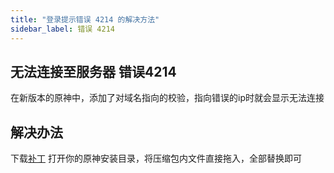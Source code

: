 ```yaml
---
title: "登录提示错误 4214 的解决方法"
sidebar_label: 错误 4214
---
```

## 无法连接至服务器 错误4214
在新版本的原神中，添加了对域名指向的校验，指向错误的ip时就会显示无法连接
## 解决办法
下载[补丁](https://file.lancex.top/genshin%20patch.zip)
打开你的原神安装目录，将压缩包内文件直接拖入，全部替换即可
